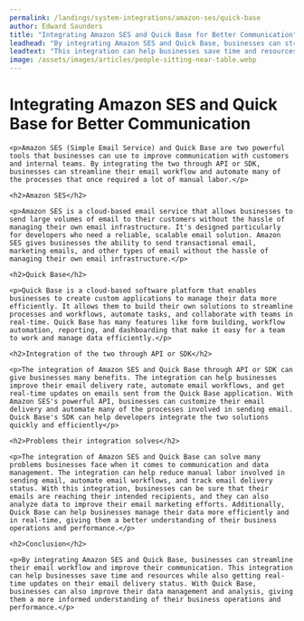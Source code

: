 ```yaml
---
permalink: /landings/system-integrations/amazon-ses/quick-base
author: Edward Saunders
title: "Integrating Amazon SES and Quick Base for Better Communication"
leadhead: "By integrating Amazon SES and Quick Base, businesses can streamline their email workflow and improve their communication"
leadtext: "This integration can help businesses save time and resources while also getting real-time updates on their email delivery status. With Quick Base, businesses can also improve their data management and analysis, giving them a more informed understanding of their business operations and performance."
image: /assets/images/articles/people-sitting-near-table.webp
---
```

<div class="arttext">	<h1>Integrating Amazon SES and Quick Base for Better Communication</h1>

	<p>Amazon SES (Simple Email Service) and Quick Base are two powerful tools that businesses can use to improve communication with customers and internal teams. By integrating the two through API or SDK, businesses can streamline their email workflow and automate many of the processes that once required a lot of manual labor.</p>

	<h2>Amazon SES</h2>
	
	<p>Amazon SES is a cloud-based email service that allows businesses to send large volumes of email to their customers without the hassle of managing their own email infrastructure. It's designed particularly for developers who need a reliable, scalable email solution. Amazon SES gives businesses the ability to send transactional email, marketing emails, and other types of email without the hassle of managing their own email infrastructure.</p>
	
	<h2>Quick Base</h2>
	
	<p>Quick Base is a cloud-based software platform that enables businesses to create custom applications to manage their data more efficiently. It allows them to build their own solutions to streamline processes and workflows, automate tasks, and collaborate with teams in real-time. Quick Base has many features like form building, workflow automation, reporting, and dashboarding that make it easy for a team to work and manage data efficiently.</p>

	<h2>Integration of the two through API or SDK</h2>
	
	<p>The integration of Amazon SES and Quick Base through API or SDK can give businesses many benefits. The integration can help businesses improve their email delivery rate, automate email workflows, and get real-time updates on emails sent from the Quick Base application. With Amazon SES's powerful API, businesses can customize their email delivery and automate many of the processes involved in sending email. Quick Base's SDK can help developers integrate the two solutions quickly and efficiently</p>
	
	<h2>Problems their integration solves</h2>
	
	<p>The integration of Amazon SES and Quick Base can solve many problems businesses face when it comes to communication and data management. The integration can help reduce manual labor involved in sending email, automate email workflows, and track email delivery status. With this integration, businesses can be sure that their emails are reaching their intended recipients, and they can also analyze data to improve their email marketing efforts. Additionally, Quick Base can help businesses manage their data more efficiently and in real-time, giving them a better understanding of their business operations and performance.</p>

	<h2>Conclusion</h2>

	<p>By integrating Amazon SES and Quick Base, businesses can streamline their email workflow and improve their communication. This integration can help businesses save time and resources while also getting real-time updates on their email delivery status. With Quick Base, businesses can also improve their data management and analysis, giving them a more informed understanding of their business operations and performance.</p>

</div>